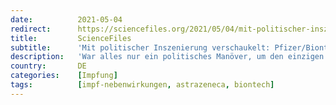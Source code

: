 ```yaml
---
date:          2021-05-04
redirect:      https://sciencefiles.org/2021/05/04/mit-politischer-inszenierung-verschaukelt-pfizer-biontech-impfstoff-mitnichten-sicherer-als-astrazeneca-impfstoff/
title:         ScienceFiles
subtitle:      'Mit politischer Inszenierung verschaukelt: Pfizer/Biontech-Impfstoff mitnichten sicherer als AstraZeneca-Impfstoff'
description:   'War alles nur ein politisches Manöver, um den einzigen Impfstoff, der zum Selbstkostenpreis abgegeben wird und an dem sich Pharmaunternehmen keine goldene Nase verdienen, aus dem Rennen zu werfen? Wir reden von Thrombozytopenie und von Venensinusthrombosen, Blutgerinnsel im Gehirn, die in den letzten Wochen diskutiert und zum Anlass genommen wurden, den Impfstoff von AstraZeneca (Vaxzevria)…'
country:       DE
categories:    [Impfung]
tags:          [impf-nebenwirkungen, astrazeneca, biontech]
---
```


